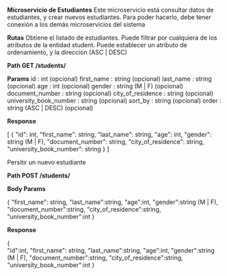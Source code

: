 ****Microservicio de Estudiantes****
Este microservicio está consultar datos de estudiantes, y crear nuevos estudiantes.
Para poder hacerlo, debe tener conexión a los demás microservicios del sistema


**Rutas**
Obtiene el listado de estudiantes. 
Puede filtrar por cualquiera de los atributos de la entidad student.
Puede establecer un atributo de ordenamiento, y la direccion (ASC | DESC)

**Path GET /students/**

**Params** 
id : int (opcional)
first_name : string (opcional)
last_name : string (opcional)
age : int (opcional)
gender : string (M | F) (opcional)
document_number : string (opcional)
city_of_residence : string (opcional)
university_book_number : string (opcional)
sort_by : string (opcional)
order : string (ASC | DESC) (opcional)

**Response**

[
    {
        "id": int,
        "first_name": string,
        "last_name": string,
        "age": int,
        "gender": string (M | F),
        "document_number": string,
        "city_of_residence": string,
        "university_book_number": string
    }
]

Persitir un nuevo estudiante

**Path POST /students/**

**Body Params**

{
    "first_name": string,
    "last_name":string,
    "age":int,
    "gender":string (M | F),
    "document_number":string,
    "city_of_residence":string,
    "university_book_number":int
}

**Response**

{  
    "id":int,
    "first_name": string,
    "last_name":string,
    "age":int,
    "gender":string (M | F),
    "document_number":string,
    "city_of_residence":string,
    "university_book_number":int
}
